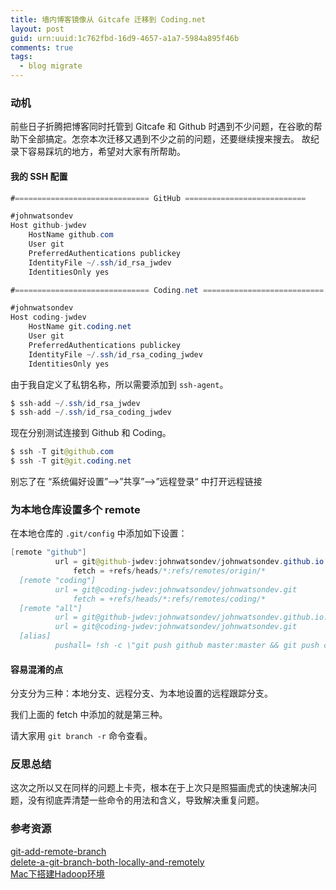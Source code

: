 ```yaml
---
title: 墙内博客镜像从 Gitcafe 迁移到 Coding.net
layout: post
guid: urn:uuid:1c762fbd-16d9-4657-a1a7-5984a895f46b
comments: true
tags:
  - blog migrate
---
```


### 动机
前些日子折腾把博客同时托管到 Gitcafe 和 Github 时遇到不少问题，在谷歌的帮助下全部搞定。怎奈本次迁移又遇到不少之前的问题，还要继续搜来搜去。
故纪录下容易踩坑的地方，希望对大家有所帮助。

#### 我的 SSH 配置

```java
#============================== GitHub ===========================

#johnwatsondev
Host github-jwdev
    HostName github.com
    User git
    PreferredAuthentications publickey
    IdentityFile ~/.ssh/id_rsa_jwdev
    IdentitiesOnly yes

#============================== Coding.net ===========================

#johnwatsondev
Host coding-jwdev
    HostName git.coding.net
    User git
    PreferredAuthentications publickey
    IdentityFile ~/.ssh/id_rsa_coding_jwdev
    IdentitiesOnly yes
```

由于我自定义了私钥名称，所以需要添加到 `ssh-agent`。

```java
$ ssh-add ~/.ssh/id_rsa_jwdev
$ ssh-add ~/.ssh/id_rsa_coding_jwdev
```

现在分别测试连接到 Github 和 Coding。

```java
$ ssh -T git@github.com
$ ssh -T git@git.coding.net
```

别忘了在 “系统偏好设置”–>”共享”–>”远程登录“ 中打开远程链接

### 为本地仓库设置多个 remote

在本地仓库的 `.git/config` 中添加如下设置：

```java
[remote "github"]
          url = git@github-jwdev:johnwatsondev/johnwatsondev.github.io.git
              fetch = +refs/heads/*:refs/remotes/origin/*
  [remote "coding"]
          url = git@coding-jwdev:johnwatsondev/johnwatsondev.git
              fetch = +refs/heads/*:refs/remotes/coding/*
  [remote "all"]
          url = git@github-jwdev:johnwatsondev/johnwatsondev.github.io.git
          url = git@coding-jwdev:johnwatsondev/johnwatsondev.git
  [alias]
          pushall= !sh -c \"git push github master:master && git push coding master:coding-pages\"
```

#### 容易混淆的点

分支分为三种：本地分支、远程分支、为本地设置的远程跟踪分支。

我们上面的 fetch 中添加的就是第三种。

请大家用 `git branch -r` 命令查看。

### 反思总结
这次之所以又在同样的问题上卡壳，根本在于上次只是照猫画虎式的快速解决问题，没有彻底弄清楚一些命令的用法和含义，导致解决重复问题。

### 参考资源
[git-add-remote-branch](https://stackoverflow.com/questions/11266478/git-add-remote-branch)  
[delete-a-git-branch-both-locally-and-remotely](https://stackoverflow.com/questions/2003505/delete-a-git-branch-both-locally-and-remotely)  
[Mac下搭建Hadoop环境](http://arccode.net/2014/07/13/Mac%E4%B8%8B%E6%90%AD%E5%BB%BAHadoop%E7%8E%AF%E5%A2%83/)

